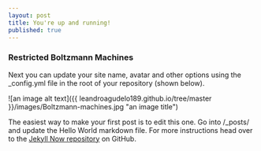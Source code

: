 ```yaml
---
layout: post
title: You're up and running!
published: true
---
```

### Restricted Boltzmann Machines

Next you can update your site name, avatar and other options using the _config.yml file in the root of your repository (shown below).

![an image alt text]({{ leandroagudelo189.github.io/tree/master }}/images/Boltzmann-machines.jpg "an image title")



The easiest way to make your first post is to edit this one. Go into /_posts/ and update the Hello World markdown file. For more instructions head over to the [Jekyll Now repository](https://github.com/barryclark/jekyll-now) on GitHub.
